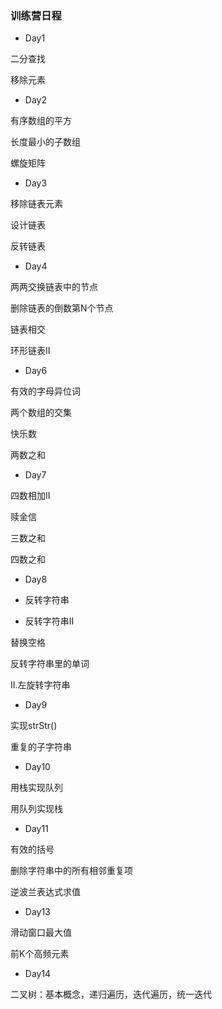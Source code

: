 ### 训练营日程
- Day1 

二分查找

移除元素

- Day2

有序数组的平方

长度最小的子数组

螺旋矩阵

- Day3

移除链表元素

设计链表

反转链表

- Day4

两两交换链表中的节点

删除链表的倒数第N个节点

链表相交

环形链表Ⅱ

- Day6

有效的字母异位词

两个数组的交集

快乐数

两数之和

- Day7

四数相加Ⅱ

赎金信

三数之和

四数之和

- Day8

- 反转字符串

- 反转字符串Ⅱ

替换空格

反转字符串里的单词

Ⅱ.左旋转字符串

- Day9

实现strStr()

重复的子字符串

- Day10 

用栈实现队列

用队列实现栈

- Day11

有效的括号

删除字符串中的所有相邻重复项

逆波兰表达式求值

- Day13

滑动窗口最大值

前K个高频元素

- Day14

二叉树：基本概念，递归遍历，迭代遍历，统一迭代
